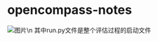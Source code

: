 # opencompass-notes
![图片](https://github.com/wtjgh/LLM-notes/assets/34306488/7afd4579-b94e-466d-93f2-15c9427a329c)\n
其中run.py文件是整个评估过程的启动文件
